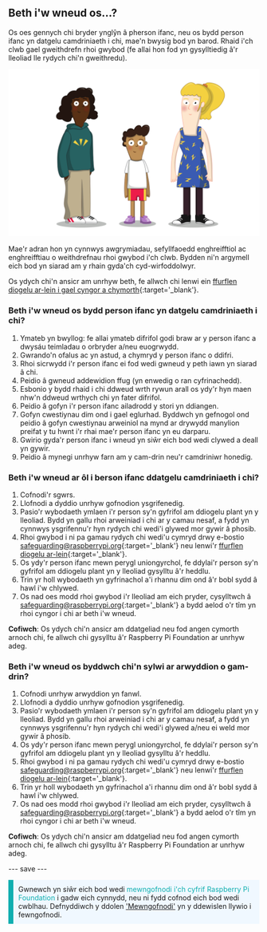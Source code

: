 ## Beth i'w wneud os…?

Os oes gennych chi bryder ynglŷn â pherson ifanc, neu os bydd person ifanc yn datgelu camdriniaeth i chi, mae'n bwysig bod yn barod. Rhaid i'ch clwb gael gweithdrefn rhoi gwybod (fe allai hon fod yn gysylltiedig â'r lleoliad lle rydych chi'n gweithredu).

![Tri o bobl ifanc yn sefyll.](images/8-Diverse-Mix-2.png)

Mae'r adran hon yn cynnwys awgrymiadau, sefyllfaoedd enghreifftiol ac enghreifftiau o weithdrefnau rhoi gwybod i'ch clwb. Bydden ni'n argymell eich bod yn siarad am y rhain gyda'ch cyd-wirfoddolwyr.

Os ydych chi'n ansicr am unrhyw beth, fe allwch chi lenwi ein [ffurflen diogelu ar-lein i gael cyngor a chymorth](https://form.raspberrypi.org/f/safeguarding-concern-form){:target='_blank'}.

### Beth i'w wneud os bydd person ifanc yn datgelu camdriniaeth i chi?

1. Ymateb yn bwyllog: fe allai ymateb difrifol godi braw ar y person ifanc a dwysáu teimladau o orbryder a/neu euogrwydd.
1. Gwrando'n ofalus ac yn astud, a chymryd y person ifanc o ddifri.
1. Rhoi sicrwydd i'r person ifanc ei fod wedi gwneud y peth iawn yn siarad â chi.
1. Peidio â gwneud addewidion ffug (yn enwedig o ran cyfrinachedd).
1. Esbonio y bydd rhaid i chi ddweud wrth rywun arall os ydy'r hyn maen nhw'n ddweud wrthych chi yn fater difrifol.
1. Peidio â gofyn i'r person ifanc ailadrodd y stori yn ddiangen.
1. Gofyn cwestiynau dim ond i gael eglurhad. Byddwch yn gefnogol ond peidio â gofyn cwestiynau arweiniol na mynd ar drywydd manylion preifat y tu hwnt i'r rhai mae'r person ifanc yn eu darparu.
1. Gwirio gyda'r person ifanc i wneud yn siŵr eich bod wedi clywed a deall yn gywir.
1. Peidio â mynegi unrhyw farn am y cam-drin neu'r camdriniwr honedig.

### Beth i'w wneud ar ôl i berson ifanc ddatgelu camdriniaeth i chi?

1. Cofnodi'r sgwrs.
1. Llofnodi a dyddio unrhyw gofnodion ysgrifenedig.
1. Pasio'r wybodaeth ymlaen i'r person sy'n gyfrifol am ddiogelu plant yn y lleoliad. Bydd yn gallu rhoi arweiniad i chi ar y camau nesaf, a fydd yn cynnwys ysgrifennu'r hyn rydych chi wedi'i glywed mor gywir â phosib.
1. Rhoi gwybod i ni pa gamau rydych chi wedi'u cymryd drwy e-bostio [safeguarding@raspberrypi.org](mailto:safeguarding@raspberrypi.org){:target='_blank'} neu lenwi'r [ffurflen diogelu ar-lein](https://form.raspberrypi.org/f/safeguarding-concern-form){:target='_blank'}.
1. Os ydy'r person ifanc mewn perygl uniongyrchol, fe ddylai'r person sy'n gyfrifol am ddiogelu plant yn y lleoliad gysylltu â'r heddlu.
1. Trin yr holl wybodaeth yn gyfrinachol a'i rhannu dim ond â'r bobl sydd â hawl i'w chlywed.
1. Os nad oes modd rhoi gwybod i'r lleoliad am eich pryder, cysylltwch â [safeguarding@raspberrypi.org](mailto:safeguarding@raspberrypi.org){:target='_blank'} a bydd aelod o'r tîm yn rhoi cyngor i chi ar beth i'w wneud.

**Cofiwch**: Os ydych chi'n ansicr am ddatgeliad neu fod angen cymorth arnoch chi, fe allwch chi gysylltu â'r Raspberry Pi Foundation ar unrhyw adeg.

### Beth i'w wneud os byddwch chi'n sylwi ar arwyddion o gam-drin?

1. Cofnodi unrhyw arwyddion yn fanwl.
1. Llofnodi a dyddio unrhyw gofnodion ysgrifenedig.
1. Pasio'r wybodaeth ymlaen i'r person sy'n gyfrifol am ddiogelu plant yn y lleoliad. Bydd yn gallu rhoi arweiniad i chi ar y camau nesaf, a fydd yn cynnwys ysgrifennu'r hyn rydych chi wedi'i glywed a/neu ei weld mor gywir â phosib.
1. Os ydy'r person ifanc mewn perygl uniongyrchol, fe ddylai'r person sy'n gyfrifol am ddiogelu plant yn y lleoliad gysylltu â'r heddlu.
1. Rhoi gwybod i ni pa gamau rydych chi wedi'u cymryd drwy e-bostio [safeguarding@raspberrypi.org](mailto:safeguarding@raspberrypi.org){:target='_blank'} neu lenwi'r [ffurflen diogelu ar-lein](https://form.raspberrypi.org/f/safeguarding-concern-form){:target='_blank'}.
1. Trin yr holl wybodaeth yn gyfrinachol a'i rhannu dim ond â'r bobl sydd â hawl i'w chlywed.
1. Os nad oes modd rhoi gwybod i'r lleoliad am eich pryder, cysylltwch â [safeguarding@raspberrypi.org](mailto:safeguarding@raspberrypi.org){:target='_blank'} a bydd aelod o'r tîm yn rhoi cyngor i chi ar beth i'w wneud.

**Cofiwch**: Os ydych chi'n ansicr am ddatgeliad neu fod angen cymorth arnoch chi, fe allwch chi gysylltu â'r Raspberry Pi Foundation ar unrhyw adeg.

--- save ---

<p style="border-left: solid; border-width:10px; border-color: #0faeb0; background-color: aliceblue; padding: 10px;">
Gwnewch yn siŵr eich bod wedi <span style="color: #0faeb0">mewngofnodi i'ch cyfrif Raspberry Pi Foundation</span> i gadw eich cynnydd, neu ni fydd cofnod eich bod wedi cwblhau. Defnyddiwch y ddolen <a href="https://my.raspberrypi.org/login">'Mewngofnodi'</a> yn y ddewislen llywio i fewngofnodi.
</p>

